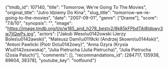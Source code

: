 {"tmdb_id": 107140, "title": "Tomorrow, We're Going To The Movies", "original_title": "Jutro Idziemy Do Kina", "slug_title": "tomorrow-we-re-going-to-the-movies", "date": "2007-09-01", "genre": ["Drame"], "score": "7.6/10", "synopsis": "", "image": "https://image.tmdb.org/t/p/w185_and_h278_bestv2/8k85kFPbdTAi8Idpwy3w7jlQwPs.jpg", "actors": ["Jakub Weso\u0142owski (Jerzy Boles\u0142awski)", "Mateusz Dami\u0119cki (Andrzej Skowro\u0144ski)", "Antoni Pawlicki (Piotr Do\u0142owy)", "Anna Gzyra  (Krysia W\u0142osowska)", "Julia Pietrucha (Julia Pietrucha)", "Julia Pietrucha (Zosia Paluch)"], "comments": [], "recommandations_id": [284717, 135938, 89604, 38378], "youtube_key": "notfound"}